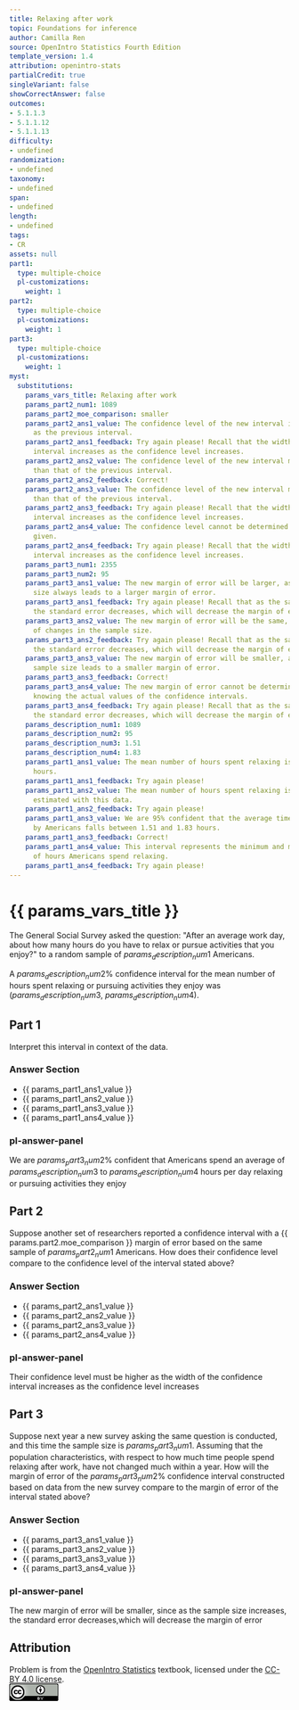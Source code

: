 ```yaml
---
title: Relaxing after work
topic: Foundations for inference
author: Camilla Ren
source: OpenIntro Statistics Fourth Edition
template_version: 1.4
attribution: openintro-stats
partialCredit: true
singleVariant: false
showCorrectAnswer: false
outcomes:
- 5.1.1.3
- 5.1.1.12
- 5.1.1.13
difficulty:
- undefined
randomization:
- undefined
taxonomy:
- undefined
span:
- undefined
length:
- undefined
tags:
- CR
assets: null
part1:
  type: multiple-choice
  pl-customizations:
    weight: 1
part2:
  type: multiple-choice
  pl-customizations:
    weight: 1
part3:
  type: multiple-choice
  pl-customizations:
    weight: 1
myst:
  substitutions:
    params_vars_title: Relaxing after work
    params_part2_num1: 1089
    params_part2_moe_comparison: smaller
    params_part2_ans1_value: The confidence level of the new interval is the same
      as the previous interval.
    params_part2_ans1_feedback: Try again please! Recall that the width of the confidence
      interval increases as the confidence level increases.
    params_part2_ans2_value: The confidence level of the new interval must be lower
      than that of the previous interval.
    params_part2_ans2_feedback: Correct!
    params_part2_ans3_value: The confidence level of the new interval must be higher
      than that of the previous interval.
    params_part2_ans3_feedback: Try again please! Recall that the width of the confidence
      interval increases as the confidence level increases.
    params_part2_ans4_value: The confidence level cannot be determined from the information
      given.
    params_part2_ans4_feedback: Try again please! Recall that the width of the confidence
      interval increases as the confidence level increases.
    params_part3_num1: 2355
    params_part3_num2: 95
    params_part3_ans1_value: The new margin of error will be larger, as a larger sample
      size always leads to a larger margin of error.
    params_part3_ans1_feedback: Try again please! Recall that as the sample size increases,
      the standard error decreases, which will decrease the margin of error.
    params_part3_ans2_value: The new margin of error will be the same, regardless
      of changes in the sample size.
    params_part3_ans2_feedback: Try again please! Recall that as the sample size increases,
      the standard error decreases, which will decrease the margin of error.
    params_part3_ans3_value: The new margin of error will be smaller, as a larger
      sample size leads to a smaller margin of error.
    params_part3_ans3_feedback: Correct!
    params_part3_ans4_value: The new margin of error cannot be determined without
      knowing the actual values of the confidence intervals.
    params_part3_ans4_feedback: Try again please! Recall that as the sample size increases,
      the standard error decreases, which will decrease the margin of error.
    params_description_num1: 1089
    params_description_num2: 95
    params_description_num3: 1.51
    params_description_num4: 1.83
    params_part1_ans1_value: The mean number of hours spent relaxing is exactly 1.65
      hours.
    params_part1_ans1_feedback: Try again please!
    params_part1_ans2_value: The mean number of hours spent relaxing is not accurately
      estimated with this data.
    params_part1_ans2_feedback: Try again please!
    params_part1_ans3_value: We are 95% confident that the average time spent relaxing
      by Americans falls between 1.51 and 1.83 hours.
    params_part1_ans3_feedback: Correct!
    params_part1_ans4_value: This interval represents the minimum and maximum number
      of hours Americans spend relaxing.
    params_part1_ans4_feedback: Try again please!
---
```

# {{ params_vars_title }}
The General Social Survey asked the question: "After an average work day, about how many hours do you have to relax or pursue activities that you enjoy?" to a random sample of ${{ params_description_num1 }}$ Americans.

A ${{ params_description_num2 }}$% confidence interval for the mean number of hours spent relaxing or pursuing activities they enjoy was (${{ params_description_num3 }}$, ${{ params_description_num4 }}$).

## Part 1

Interpret this interval in context of the data.

### Answer Section

- {{ params_part1_ans1_value }}
- {{ params_part1_ans2_value }}
- {{ params_part1_ans3_value }}
- {{ params_part1_ans4_value }}

### pl-answer-panel

We are ${{ params_part3_num2 }}$% confident that Americans spend an average of ${{ params_description_num3 }}$ to ${{ params_description_num4 }}$ hours per day relaxing or pursuing activities they enjoy

## Part 2

Suppose another set of researchers reported a confidence interval with a {{ params.part2.moe_comparison }} margin of error based on the same sample of ${{ params_part2_num1 }}$ Americans. How does their confidence level compare to the confidence level of the interval stated above?

### Answer Section

- {{ params_part2_ans1_value }}
- {{ params_part2_ans2_value }}
- {{ params_part2_ans3_value }}
- {{ params_part2_ans4_value }}

### pl-answer-panel

Their confidence level must be higher as the width of the confidence interval increases as the confidence level increases

## Part 3

Suppose next year a new survey asking the same question is conducted, and this time the sample size is ${{ params_part3_num1 }}$. Assuming that the population characteristics, with respect to how much time people spend relaxing after work, have not changed much within a year. How will the margin of error of the ${{ params_part3_num2 }}$% confidence interval constructed based on data from the new survey compare to the margin of error of the interval stated above?

### Answer Section

- {{ params_part3_ans1_value }}
- {{ params_part3_ans2_value }}
- {{ params_part3_ans3_value }}
- {{ params_part3_ans4_value }}

### pl-answer-panel

The new margin of error will be smaller, since as the sample size increases, the standard error decreases,which will decrease the margin of error

## Attribution

Problem is from the [OpenIntro Statistics](https://openintro.org/book/os/) textbook, licensed under the [CC-BY 4.0 license](https://creativecommons.org/licenses/by/4.0/).<br>![Image representing the Creative Commons 4.0 BY license.](https://raw.githubusercontent.com/firasm/bits/master/by.png)
